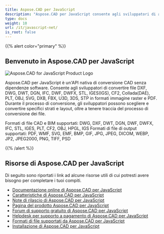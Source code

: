 ```yaml
---
title: Aspose.CAD per JavaScript
description: "Aspose.CAD per JavaScript consente agli sviluppatori di aprire, leggere e processare i formati di file AutoCAD DWG, DXF, DWT e altri formati CAD e BIM, come: DGN, DWF, DWFX, IFC, STL, IGES, PLT, CF2, OBJ, HPGL, IGS."
type: docs
weight: 10
url: /it/javascript-net/
is_root: false
---
```


{{% alert color="primary" %}}

## **Benvenuto in Aspose.CAD per JavaScript**

![Aspose.CAD for JavaScript Product Logo](/_assets/home_5.png)

Aspose.CAD per JavaScript è un'API nativa di conversione CAD senza dipendenze software. Consente agli sviluppatori di convertire file DXF, DWG, DWT, DGN, IFC, DWF, DWFX, STL, IGES(IGS), CF2, Collada(DAE), PLT, OBJ, SVG, DXB, FBX, U3D, 3DS, STP in formati immagine raster e PDF. Durante il processo di conversione, gli sviluppatori possono scegliere e convertire specifici strati e layout, oltre a tenere traccia del processo di conversione dei file.

Formati di file CAD e BIM supportati: DWG, DXF, DWT, DGN, DWF, DWFX, IFC, STL, IGES, PLT, CF2, OBJ, HPGL, IGS
Formati di file di output supportati: PDF, WMF, SVG, EMF, BMP, GIF, JPG, JPEG, DICOM, WEBP, JP2, JPEG2000, PNG, TIFF, PSD

{{% /alert %}}

## **Risorse di Aspose.CAD per JavaScript**

Di seguito sono riportati i link ad alcune risorse utili di cui potresti avere bisogno per completare i tuoi compiti.

- [Documentazione online di Aspose.CAD per JavaScript](/it/cad/javascript-net/)
- [Caratteristiche di Aspose.CAD per JavaScript](/it/cad/javascript-net/features/)
- [Note di rilascio di Aspose.CAD per JavaScript](https://releases.aspose.com/cad/javascript-net/release-notes/)
- [Pagina del prodotto Aspose.CAD per JavaScript](https://products.aspose.com/cad/javascript-net/)
- [Forum di supporto gratuito di Aspose.CAD per JavaScript](https://forum.aspose.com/c/cad/19)
- [Helpdesk per supporto a pagamento di Aspose.CAD per JavaScript](https://helpdesk.aspose.com/)
- [Formati di file supportati da Aspose.CAD per JavaScript](/it/cad/javascript-net/supported-file-formats/)
- [Installazione di Aspose.CAD per JavaScript](/it/cad/javascript-net/installation/)
